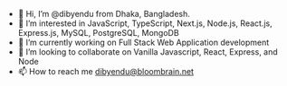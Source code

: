 - 👋 Hi, I’m @dibyendu from Dhaka, Bangladesh.
- 👀 I’m interested in JavaScript, TypeScript, Next.js, Node.js, React.js, Express.js, MySQL, PostgreSQL, MongoDB
- 🌱 I’m currently working on Full Stack Web Application development
- 💞️ I’m looking to collaborate on Vanilla Javascript, React, Express, and Node
- 📫 How to reach me dibyendu@bloombrain.net

<!---
dibyenducse/dibyenducse is a ✨ special ✨ repository because its `README.md` (this file) appears on your GitHub profile.
You can click the Preview link to take a look at your changes.
--->
